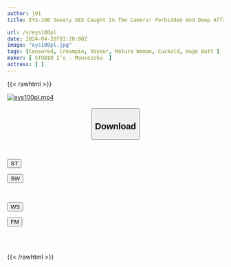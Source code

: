```yaml
---
author: j91
title: EYS-100 Sweaty SEX Caught In The Camera! Forbidden And Deep Affair Vol.3 That Flares Up Because They Are Middle-aged People

url: /v/eys100pl
date: 2024-04-20T01:20:00Z
image: "eys100pl.jpg"
tags: [Censored, Creampie, Voyeur, Mature Woman, Cuckold, Huge Butt	]
maker: [ STUDIO I’s - Mousozoku  ]
actress: [ ]
---
```



{{< rawhtml >}}

<div class="video" data-videoid="rl90gMlXm9tbq4B">
    <a href="javascript:;">
        <img src="/v/eys100pl/eys100pl.jpg" width="WIDTH" height="HEIGHT" alt="eys100pl.mp4" loading="lazy">
    </a>
</div>

<script type="text/javascript" src="https://j91.asia/asset/on-demand-st.js"></script>

<br>
  <link rel="stylesheet" href="https://j91.asia/asset/bs5.css">
  
  <center>
  <button class="btn btn-primary" type="button" data-bs-toggle="collapse" data-bs-target=".multi-collapse" aria-expanded="false" aria-controls="multiCollapseExample1 multiCollapseExample2"><h2>Download</h2></button></center>
</p>
<div class="row">
  <div class="col">
    <div class="collapse multi-collapse" id="multiCollapseExample1">
      <div class="card card-body">
	      	      <br>
<div class="buttons">  
<p><a href="https://streamtape.to/v/rl90gMlXm9tbq4B" target="_blank"><button class="btn-hover color-3"><i class="fa fa-download"></i> ST</button></a></p>
<p><a href="https://asnwish.com/0kmew4p1gxin" target="_blank"><button class="btn-hover color-2"><i class="fa fa-download"></i> SW</button></a></p></div>
    </div>
  </div>
</div>
  <div class="col">
    <div class="collapse multi-collapse" id="multiCollapseExample2">
      <div class="card card-body">
	      <br>
<div class="buttons">
<p><a href="https://wolfstream.tv/imae6rj7qu98"><button class="btn-hover color-9"><i class="fa fa-download"></i> WS</button></a></p>
<p><a href="https://filemoon.sx/d/sk414hi387wd"><button class="btn-hover color-8"><i class="fa fa-download"></i> FM</button></a></p></div>
<br><br>
      </div>
    </div>
  </div>
</div>

{{< /rawhtml >}}